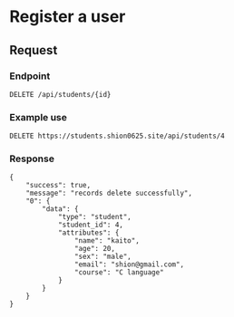 # Register a user

## Request

### Endpoint

```
DELETE /api/students/{id}
```

### Example use

```
DELETE https://students.shion0625.site/api/students/4

```

### Response

```
{
    "success": true,
    "message": "records delete successfully",
    "0": {
        "data": {
            "type": "student",
            "student_id": 4,
            "attributes": {
                "name": "kaito",
                "age": 20,
                "sex": "male",
                "email": "shion@gmail.com",
                "course": "C language"
            }
        }
    }
}
```
